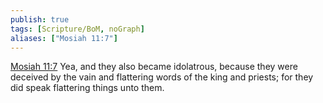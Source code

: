 ```yaml
---
publish: true
tags: [Scripture/BoM, noGraph]
aliases: ["Mosiah 11:7"]
---
```

[Mosiah 11:7](https://churchofjesuschrist.org/study/scriptures/bofm/mosiah/11?lang=eng&id=p7#p7) Yea, and they also became idolatrous, because they were deceived by the vain and flattering words of the king and priests; for they did speak flattering things unto them.
